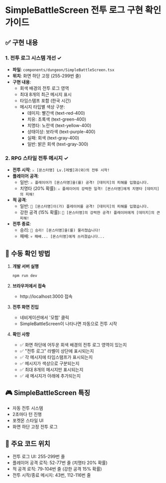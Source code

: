 # SimpleBattleScreen 전투 로그 구현 확인 가이드

## ✅ 구현 내용

### 1. 전투 로그 시스템 개선 ✓
- **파일**: `components/dungeon/SimpleBattleScreen.tsx`
- **위치**: 화면 하단 고정 (255-299번 줄)
- **구현 내용**:
  - 회색 배경의 전투 로그 영역
  - 최대 8개의 최근 메시지 표시
  - 타임스탬프 포함 (한국 시간)
  - 메시지 타입별 색상 구분:
    - 데미지: 빨간색 (text-red-400)
    - 치유: 초록색 (text-green-400)
    - 치명타: 노란색 (text-yellow-400)
    - 상태이상: 보라색 (text-purple-400)
    - 실패: 회색 (text-gray-400)
    - 일반: 밝은 회색 (text-gray-300)

### 2. RPG 스타일 전투 메시지 ✓
- **전투 시작**: `⚔️ [몬스터명] Lv.[레벨]과(와)의 전투 시작!`
- **플레이어 공격**:
  - 일반: `⚔️ 플레이어가 [몬스터명]을(를) 공격! [데미지]의 피해를 입혔습니다.`
  - 치명타 (20% 확률): `⚔️ 플레이어의 강력한 일격! [몬스터명]에게 치명타 [데미지]의 피해!`
- **적 공격**:
  - 일반: `👹 [몬스터명]이(가) 플레이어를 공격! [데미지]의 피해를 입혔습니다.`
  - 강한 공격 (15% 확률): `👹 [몬스터명]의 강력한 공격! 플레이어에게 [데미지]의 큰 피해!`
- **전투 종료**:
  - 승리: `🎉 승리! [몬스터명]을(를) 물리쳤습니다!`
  - 패배: `💀 패배... [몬스터명]에게 쓰러졌습니다...`

## 📝 수동 확인 방법

1. **개발 서버 실행**
   ```bash
   npm run dev
   ```

2. **브라우저에서 접속**
   - http://localhost:3000 접속

3. **전투 화면 진입**
   - 네비게이션에서 '모험' 클릭
   - SimpleBattleScreen이 나타나면 자동으로 전투 시작

4. **확인 사항**
   - ✅ 화면 하단에 어두운 회색 배경의 전투 로그 영역이 있는지
   - ✅ "전투 로그" 라벨이 상단에 표시되는지
   - ✅ 각 메시지에 타임스탬프가 표시되는지
   - ✅ 메시지가 색상으로 구분되는지
   - ✅ 최대 8개의 메시지만 표시되는지
   - ✅ 새 메시지가 아래에 추가되는지

## 🎮 SimpleBattleScreen 특징
- 자동 전투 시스템
- 2초마다 턴 진행
- 포켓몬 스타일 UI
- 화면 하단 고정 전투 로그

## 📍 주요 코드 위치
- 전투 로그 UI: 255-299번 줄
- 플레이어 공격 로직: 52-77번 줄 (치명타 20% 확률)
- 적 공격 로직: 79-104번 줄 (강한 공격 15% 확률)
- 전투 시작/종료 메시지: 43번, 112-116번 줄